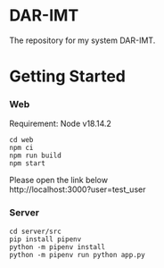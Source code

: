 # DAR-IMT

The repository for my system DAR-IMT.

# Getting Started

### Web

Requirement: Node v18.14.2

```
cd web
npm ci
npm run build
npm start
```

Please open the link below  
http://localhost:3000?user=test_user

### Server

```
cd server/src
pip install pipenv
python -m pipenv install
python -m pipenv run python app.py
```
